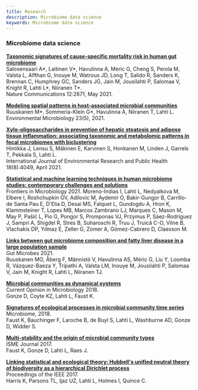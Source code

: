 ```yaml
---
title: Research
description: Microbiome data science
keywords: Microbiome data science
---
```


### Microbiome data science

[**Taxonomic signatures of cause-specific mortality risk in human gut microbiome**](https://doi.org/10.1038/s41467-021-22962-y)  
Salosensaari A*, Laitinen V*, Havulinna A, Meric G, Cheng S, Perola M, Valsta L, Alfthan G, Inouye M, Watrous JD, Long T, Salido R, Sanders K, Brennan C, Humphrey GC, Sanders JG, Jain M, Jousilahti P, Salomaa V, Knight R, Lahti L*, Niiranen T*.  
Nature Communications 12:2671, May 2021.

[**Modeling spatial patterns in host-associated microbial communities**](https://doi.org/10.1111/1462-2920.15462)  
Ruuskanen M*, Sommeria-Klein G*, Havulinna A, Niiranen T, Lahti L.  
Environmental Microbiology 23(5), 2021. 

[**Xylo-oligosaccharides in prevention of hepatic steatosis and adipose tissue inflammation: associating taxonomic and metabolomic patterns in fecal microbiomes with biclustering**](https://doi.org/10.3390/ijerph18084049)  
Hintikka J, Lensu S, Mäkinen E, Karvinen S, Honkanen M, Linden J, Garrels T, Pekkala S, Lahti L.  
International Journal of Environmental Research and Public Health 18(8):4049, April 2021. 

[**Statistical and machine learning techniques in human microbiome studies: contemporary challenges and solutions**](https://doi.org/10.3389/fmicb.2021.635781)  
Frontiers in Microbiology 2021. 
Moreno-Indias I, Lahti L, Nedyalkova M, Elbere I, Roshchupkin GV, Adilovic M, Aydemir O, Bakir-Gungor B, Carrillo-de Santa Pau E, D'Elia D, Desai MS, Falquet L, Gundogdu A, Hron K, Klammsteiner T, Lopes MB, Marcos Zambrano LJ, Marques C, Mason M, May P, Pašić L, Pio G, Pongor S, Promponas VJ, Przymus P, Sáez-Rodríguez J, Sampri A, Shigdel R, Stres B, Suharoschi R, Truu J, Truică C-O, Vilne B, Vlachakis DP, Yılmaz E, Zeller G, Zomer A, Gómez-Cabrero D, Claesson M.

[**Links between gut microbiome composition and fatty liver disease in a large population sample**](https://doi.org/10.1080/19490976.2021.1888673)  
Gut Microbes 2021.  
Ruuskanen MO, Åberg F, Männistö V, Havulinna AS, Méric G, Liu Y, Loomba R, Vázquez-Baeza Y, Tripathi A, Valsta LM, Inouye M, Jousilahti P, Salomaa V, Jain M, Knight R, Lahti L, Niiranen TJ. 

[**Microbial communities as dynamical systems**](https://doi.org/10.1016/j.mib.2018.07.004)  
Current Opinion in Microbiology 2018.  
Gonze D, Coyte KZ, Lahti L, Faust K.

[**Signatures of ecological processes in microbial community time series**](https://doi.org/10.1186/s40168-018-0496-2)  
Microbiome, 2018.    
Faust K, Bauchinger F, Laroche B, de Buyl S, Lahti L, Washburne AD, Gonze D, Widder S.

[**Multi-stability and the origin of microbial community types**](https://doi.org/10.1038/ismej.2017.60)  
ISME Journal 2017.  
Faust K, Gonze D, Lahti L, Raes J.

[**Linking statistical and ecological theory: Hubbell's unified neutral theory of biodiversity as a hierarchical Dirichlet process**](https://doi.org/10.1109/JPROC.2015.2428213)  
Proceedings of the IEEE 2017.  
Harris K, Parsons TL, Ijaz UZ, Lahti L, Holmes I, Quince C.